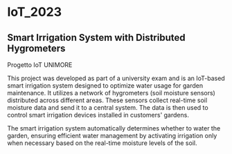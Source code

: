 # IoT_2023
## Smart Irrigation System with Distributed Hygrometers
Progetto IoT UNIMORE

This project was developed as part of a university exam and is an IoT-based smart irrigation system designed to optimize water usage for garden maintenance. It utilizes a network of hygrometers (soil moisture sensors) distributed across different areas. These sensors collect real-time soil moisture data and send it to a central system. The data is then used to control smart irrigation devices installed in customers' gardens.

The smart irrigation system automatically determines whether to water the garden, ensuring efficient water management by activating irrigation only when necessary based on the real-time moisture levels of the soil.
